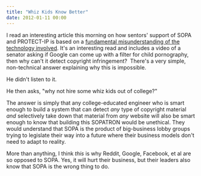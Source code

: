 ```yaml
---
title: "Whiz Kids Know Better"
date: 2012-01-11 00:00
---
```


<import><p>I read an interesting article this morning on how sentors' support of SOPA and PROTECT-IP is based on a <a href="http://danwin.com/2012/01/the-sopa-debate-and-how-its-affected-by-congresss-understanding-of-child-porn/" target="_blank">fundamental misunderstanding of the technology involved</a>. It's an interesting read and includes a video of a senator asking if Google can come up with a filter for child pornography, then why can't it detect copyright infringement? <!--more-->
There's a very simple, non-technical answer explaining why this is impossible.</p>
<p>He didn't listen to it.</p>
<p>He then asks, "why not hire some whiz kids out of college?"</p>
<p>The answer is simply that any college-educated engineer who is smart enough to build a system that can detect <em>any</em> type of copyright material <em>and </em>selectively take down that material from <em>any</em> website will also be smart enough to know that building this SOPATRON would be unethical. They would understand that SOPA is the product of big-business lobby groups trying to legislate their way into a future where their business models don't need to adapt to reality.</p>
<p>More than anything, I think <em>this</em> is why Reddit, Google, Facebook, et al are so opposed to SOPA. Yes, it will hurt their business, but their leaders also know that SOPA is the wrong thing to do.</p></import>

<!-- more -->

